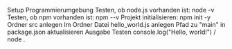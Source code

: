 Setup Programmierumgebung
Testen, ob node.js vorhanden ist: node -v Testen, ob npm vorhanden ist: npm --v
Projekt initialisieren: npm init -y
Ordner src anlegen
Im Ordner Datei hello_world.js anlegen
Pfad zu "main" in package.json aktualisieren
Ausgabe Testen console.log("Hello, world!") / node .
